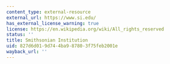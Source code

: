 ```yaml
---
content_type: external-resource
external_url: https://www.si.edu/
has_external_license_warning: true
license: https://en.wikipedia.org/wiki/All_rights_reserved
status: ''
title: Smithsonian Institution
uid: 827d6d01-9d74-4ba9-8780-3f75feb2001e
wayback_url: ''
---
```

